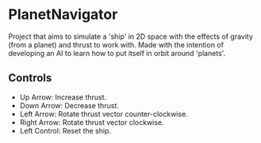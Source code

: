 # PlanetNavigator
Project that aims to simulate a 'ship' in 2D space with the effects of gravity (from a planet) and thrust to work with. Made with the intention of developing an AI to learn how to put itself in orbit around 'planets'.

## Controls
- Up Arrow: Increase thrust.
- Down Arrow: Decrease thrust.
- Left Arrow: Rotate thrust vector counter-clockwise.
- Right Arrow: Rotate thrust vector clockwise.
- Left Control: Reset the ship.
